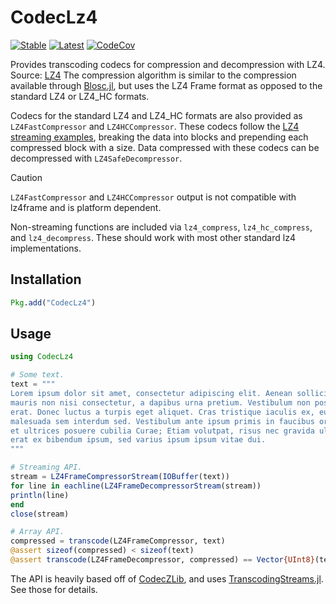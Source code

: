# CodecLz4

[![Stable](https://img.shields.io/badge/docs-stable-blue.svg)](https://juliaio.github.io/CodecLz4.jl/stable)
[![Latest](https://img.shields.io/badge/docs-latest-blue.svg)](https://juliaio.github.io/CodecLz4.jl/latest)
[![CodeCov](https://codecov.io/gh/JuliaIO/CodecLz4.jl/branch/master/graph/badge.svg)](https://codecov.io/gh/JuliaIO/CodecLz4.jl)

Provides transcoding codecs for compression and decompression with LZ4. Source: [LZ4](https://github.com/lz4/lz4)
The compression algorithm is similar to the compression available through [Blosc.jl](https://github.com/stevengj/Blosc.jl), but uses the LZ4 Frame format as opposed to the standard LZ4 or LZ4_HC formats.

Codecs for the standard LZ4 and LZ4_HC formats are also provided as `LZ4FastCompressor` and `LZ4HCCompressor`.
These codecs follow the [LZ4 streaming examples](https://github.com/lz4/lz4/tree/master/examples),
breaking the data into blocks and prepending each compressed block with a size.
Data compressed with these codecs can be decompressed with `LZ4SafeDecompressor`.
> [!CAUTION]
> `LZ4FastCompressor` and `LZ4HCCompressor` output is not compatible with lz4frame and is platform dependent.


Non-streaming functions are included via `lz4_compress`, `lz4_hc_compress`, and `lz4_decompress`.
These should work with most other standard lz4 implementations.

## Installation

```julia
Pkg.add("CodecLz4")
```

## Usage

```julia
using CodecLz4

# Some text.
text = """
Lorem ipsum dolor sit amet, consectetur adipiscing elit. Aenean sollicitudin
mauris non nisi consectetur, a dapibus urna pretium. Vestibulum non posuere
erat. Donec luctus a turpis eget aliquet. Cras tristique iaculis ex, eu
malesuada sem interdum sed. Vestibulum ante ipsum primis in faucibus orci luctus
et ultrices posuere cubilia Curae; Etiam volutpat, risus nec gravida ultricies,
erat ex bibendum ipsum, sed varius ipsum ipsum vitae dui.
"""

# Streaming API.
stream = LZ4FrameCompressorStream(IOBuffer(text))
for line in eachline(LZ4FrameDecompressorStream(stream))
println(line)
end
close(stream)

# Array API.
compressed = transcode(LZ4FrameCompressor, text)
@assert sizeof(compressed) < sizeof(text)
@assert transcode(LZ4FrameDecompressor, compressed) == Vector{UInt8}(text)
```
The API is heavily based off of [CodecZLib](https://github.com/JuliaIO/CodecZlib.jl), and uses [TranscodingStreams.jl](https://github.com/JuliaIO/TranscodingStreams.jl). See those for details.
